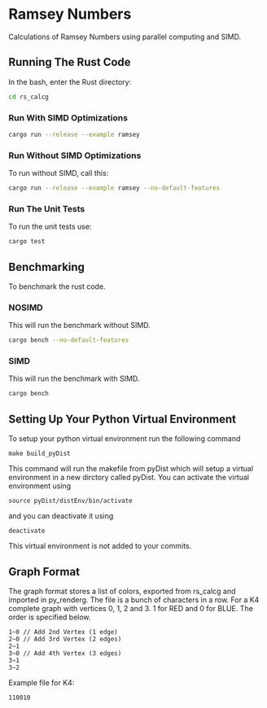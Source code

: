 # Ramsey Numbers
Calculations of Ramsey Numbers using parallel computing and SIMD.

## Running The Rust Code
In the bash, enter the Rust directory:

```bash
cd rs_calcg
```

### Run With SIMD Optimizations
```bash
cargo run --release --example ramsey
```

### Run Without SIMD Optimizations
To run without SIMD, call this:

```bash
cargo run --release --example ramsey --no-default-features
```

### Run The Unit Tests
To run the unit tests use:

```bash
cargo test
```

## Benchmarking
To benchmark the rust code.

### NOSIMD
This will run the benchmark without SIMD.

```bash
cargo bench --no-default-features
```

### SIMD
This will run the benchmark with SIMD.

```bash
cargo bench
```

## Setting Up Your Python Virtual Environment
To setup your python virtual environment run the following command
```
make build_pyDist
```
This command will run the makefile from pyDist which will setup
a virtual environment in a new dirctory called pyDist. You can 
activate the virtual environment using 
```
source pyDist/distEnv/bin/activate
```
and you can deactivate it using
```
deactivate
```
This virtual environment is not added to your commits.

## Graph Format
The graph format stores a list of colors, exported from rs\_calcg and imported in py\_renderg.
The file is a bunch of characters in a row.  For a K4 complete graph with vertices 0, 1, 2 and 3.
1 for RED and 0 for BLUE.  The order is specified below.
```
1~0 // Add 2nd Vertex (1 edge)
2~0 // Add 3rd Vertex (2 edges)
2~1
3~0 // Add 4th Vertex (3 edges)
3~1
3~2
```

Example file for K4:
```
110010
```
